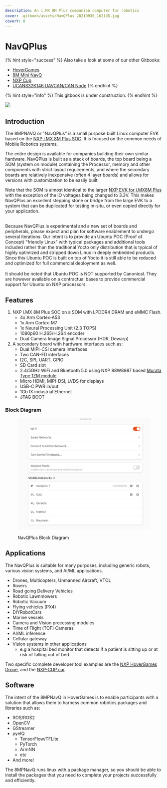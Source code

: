 ```yaml
---
description: An i.MX 8M Plus companion computer for robotics
cover: .gitbook/assets/NavQPlus 20210930_162135.jpg
coverY: 0
---
```


# NavQPlus

{% hint style="success" %}
Also take a look at some of our other Gitbooks:

* [HoverGames](https://app.gitbook.com/o/-L9GLsni4p7csCR7QCJ8/s/-L9GLtb-Tz\_XaKbQu-Al/)
* [8M Mini NavQ](https://app.gitbook.com/o/-L9GLsni4p7csCR7QCJ8/s/-M-CCnxDe4dTvAz3QmDw/)
* [NXP Cup](https://app.gitbook.com/o/-L9GLsni4p7csCR7QCJ8/s/-L9GLtaxrQtBdBRsFIJB/)
* [UCANS32K146 UAVCAN/CAN Node](https://app.gitbook.com/o/-L9GLsni4p7csCR7QCJ8/s/-M7FJ\_hQKd8L0MNgduui/)
{% endhint %}

{% hint style="info" %}
This gitbook is under construction.
{% endhint %}

![](.gitbook/assets/navqplus\_image.jpg)

## Introduction

The 8MPNAVQ or "NavQPlus" is a small purpose built Linux computer EVK based on the [NXP i.MX 8M Plus SOC](https://www.nxp.com/products/processors-and-microcontrollers/arm-processors/i-mx-applications-processors/i-mx-8-processors/i-mx-8m-plus-arm-cortex-a53-machine-learning-vision-multimedia-and-industrial-iot:IMX8MPLUS). It is focused on the common needs of Mobile Robotics systems.

The entire design is available for companies building their own similar hardware. NavQPlus is built as a stack of boards, the top board being a SOM (system on module) containing the Processor, memory and other components with strict layout requirements, and where the secondary boards are relatively inexpensive (often 4 layer boards) and allows for versions with customization to be easily built.

Note that the SOM is almost identical to the larger [NXP EVK for i.MX8M Plus](https://www.nxp.com/design/development-boards/i-mx-evaluation-and-development-boards/evaluation-kit-for-the-i-mx-8m-plus-applications-processor:8MPLUSLPD4-EVK) with the exception of the IO voltages being changed to 3.3V. This makes NavQPlus an excellent stepping stone or bridge from the large EVK to a system that can be duplicated for testing in-situ, or even copied directly for your application.

\
Because NavQPlus is experimental and a new set of boards and peripherals, please expect and plan for software enablement to undergo several iterations. Our intent is to provide an Ubuntu POC (Proof of Concept) "friendly Linux" with typical packages and additional tools included rather than the traditional Yocto only distribution that is typical of highly optimized and stripped down Linux in deeply embedded products. Since this Ubuntu POC is built on top of Yocto it is still able to be reduced and optimized for full commercial deployment as well.\
\
It should be noted that Ubuntu POC is NOT supported by Canonical. They are however available on a contractual bases to provide commercial support for Ubuntu on NXP processors.

## Features

1. NXP i.MX 8M Plus SOC on a SOM with LPDDR4 DRAM and eMMC Flash.
   * 4x Arm Cortex-A53
   * 1x Arm Cortex-M7
   * 1x Neural Processing Unit (2.3 TOPS)
   * 1080p60 H.265/H.264 encoder
   * Dual Camera Image Signal Processor (HDR, Dewarp)
2. A secondary board with hardware interfaces such as:
   * Dual MIPI-CSI camera interfaces
   * Two CAN-FD interfaces
   * I2C, SPI, UART, GPIO
   * SD Card slot
   * 2.4/5GHz WiFi and Bluetooth 5.0 using NXP 88W8987 based [Murata Type 1ZM module](https://www.murata.com/products/connectivitymodule/wi-fi-bluetooth/overview/lineup/type1zm)
   * Micro HDMI, MIPI-DSI, LVDS for displays
   * USB-C PWR in/out
   * 1Gb IX industrial Ethernet
   * JTAG BOOT

### Block Diagram

<figure><img src=".gitbook/assets/image.png" alt=""><figcaption><p>NavQPlus Block Diagram</p></figcaption></figure>

## Applications

The NavQPlus is suitable for many purposes, including generic robots, various vision systems, and AI/ML applications.

* Drones, Multicopters, Unmanned Aircraft, VTOL
* Rovers
* Road going Delivery Vehicles
* Robotic Lawnmowers
* Robotic Vacuum
* Flying vehicles (PX4)
* DIYRobotCars
* Marine vessels
* Camera and Vision processing modules
* Time of Flight (TOF) Cameras
* AI/ML inference
* Cellular gateway
* Vision systems in other applications
  * e.g a hospital bed monitor that detects if a patient is sitting up or at risk of falling out of bed.

Two specific complete developer tool examples are the [NXP HoverGames Drone](https://nxp.gitbook.io/hovergames), and the [NXP-CUP car](https://nxp.gitbook.io/nxp-cup).

## Software

The intent of the 8MPNavQ in HoverGames is to enable participants with a solution that allows them to harness common robotics packages and libraries such as:

* ROS/ROS2
* OpenCV
* GStreamer
* pyeIQ
  * TensorFlow/TFLite
  * PyTorch
  * ArmNN
  * etc
* And more!

The 8MPNavQ runs linux with a package manager, so you should be able to install the packages that you need to complete your projects successfully and efficiently.
